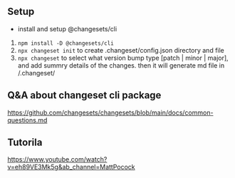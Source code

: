 ## Setup
- install and setup @changesets/cli
1. `npm install -D @changesets/cli`
2. `npx changeset init` to create .changeset/config.json directory and file 
3. `npx changeset` to select what version bump type [patch | minor | major], and add summry details of the changes. then it will generate md file in /.changeset/


## Q&A about changeset cli package
https://github.com/changesets/changesets/blob/main/docs/common-questions.md

## Tutorila 
https://www.youtube.com/watch?v=eh89VE3Mk5g&ab_channel=MattPocock